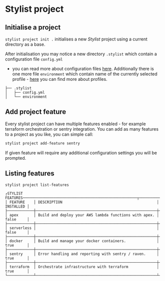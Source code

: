 # Stylist project

## Initialise a project
`stylist project init .` initialises a new *Stylist* project using a current directory as a base.

After initialisation you may notice a new directory `.stylist` which contain a configuration file `config.yml` 
- you can read more about configuration files [here](configuration.md).
Additionally there is one more file `environment` which contain name of the currently selected profile - 
[here](profiles.md) you can find more about profiles.

```  
├── .stylist
│   ├── config.yml
│   └── environment  
```

## Add project feature 
Every stylist project can have multiple features enabled - for example terraform orchestration or sentry integration.
You can add as many features to a project as you like, you can simple call:

```bash
stylist project add-feature sentry
``` 

If given feature will require any additional configuration settings you will be prompted.

## Listing features

```
stylist project list-features

┌STYLIST FEATURES────────────────────────────────────────────────────┬───────────┐
│ FEATURE    │ DESCRIPTION                                           │ INSTALLED │
├────────────┼───────────────────────────────────────────────────────┼───────────┤
│ apex       │ Build and deploy your AWS lambda functions with apex. │ false     │
├────────────┼───────────────────────────────────────────────────────┼───────────┤
│ serverless │                                                       │ false     │
├────────────┼───────────────────────────────────────────────────────┼───────────┤
│ docker     │ Build and manage your docker containers.              │ true      │
├────────────┼───────────────────────────────────────────────────────┼───────────┤
│ sentry     │ Error handling and reporting with sentry / raven.     │ true      │
├────────────┼───────────────────────────────────────────────────────┼───────────┤
│ terraform  │ Orchestrate infrastructure with terraform             │ true      │
└────────────┴───────────────────────────────────────────────────────┴───────────┘
``` 

